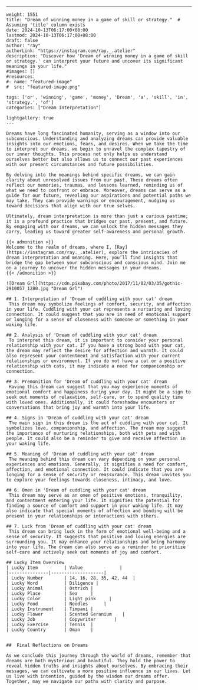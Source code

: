 ---
    weight: 1551
    title: "Dream of winning money in a game of skill or strategy."  # Assuming 'title' column exists
    date: 2024-10-13T06:17:00+08:00
    lastmod: 2024-10-13T06:17:00+08:00
    draft: false
    author: "ray"
    authorLink: "https://instagram.com/ray._.atelier"
    description: "Discover how 'Dream of winning money in a game of skill or strategy.' can interpret your future and uncover its significant meanings in your life."
    #images: []
    #resources:
    #- name: "featured-image"
    #  src: "featured-image.png"
    
    tags: ['or', 'winning', 'game', 'money', 'Dream', 'a', 'skill', 'in', 'strategy.', 'of']
    categories: ["Dream Interpretation"]
    
    lightgallery: true
    ---
    
    Dreams have long fascinated humanity, serving as a window into our subconscious. Understanding and analyzing dreams can provide valuable insights into our emotions, fears, and desires. When we take the time to interpret our dreams, we begin to unravel the complex tapestry of our inner thoughts. This process not only helps us understand ourselves better but also allows us to connect our past experiences with our present circumstances and future possibilities.
    
    By delving into the meanings behind specific dreams, we can gain clarity about unresolved issues from our past. These dreams often reflect our memories, traumas, and lessons learned, reminding us of what we need to confront or embrace. Moreover, dreams can serve as a guide for our future, revealing our aspirations and potential paths we may take. They can provide warnings or encouragement, nudging us toward decisions that align with our true selves.
    
    Ultimately, dream interpretation is more than just a curious pastime; it is a profound practice that bridges our past, present, and future. By engaging with our dreams, we can unlock the hidden messages they carry, leading us toward greater self-awareness and personal growth.
    
    {{< admonition >}}
    Welcome to the realm of dreams, where I, [Ray](https://instagram.com/ray._.atelier), explore the intricacies of dream interpretation and meaning. Here, you’ll find insights that bridge the gap between your subconscious and conscious mind. Join me on a journey to uncover the hidden messages in your dreams.
    {{< /admonition >}}
    
    ![Dream Grl](https://cdn.pixabay.com/photo/2017/11/02/03/35/gothic-2910057_1280.jpg "Dream Grl")
    
    ## 1. Interpretation of 'Dream of cuddling with your cat' dream
     This dream may symbolize feelings of comfort, security, and affection in your life. Cuddling with your cat represents a nurturing and loving connection. It could suggest that you are in need of emotional support or longing for a sense of closeness with someone or something in your waking life.
    
    ## 2. Analysis of 'Dream of cuddling with your cat' dream
     To interpret this dream, it is important to consider your personal relationship with your cat. If you have a strong bond with your cat, the dream may reflect the desire for affection and warmth. It could also represent your contentment and satisfaction with your current relationships or environment. If you do not have a cat or a positive relationship with cats, it may indicate a need for companionship or connection.
    
    ## 3. Premonition for 'Dream of cuddling with your cat' dream
     Having this dream can suggest that you may experience moments of emotional comfort and happiness during your day. It might be a sign to seek out moments of relaxation, self-care, or to spend quality time with loved ones. Additionally, it could foreshadow encounters or conversations that bring joy and warmth into your life.
    
    ## 4. Signs in 'Dream of cuddling with your cat' dream
     The main sign in this dream is the act of cuddling with your cat. It symbolizes love, companionship, and affection. The dream may suggest the importance of nurturing relationships, both with pets and with people. It could also be a reminder to give and receive affection in your waking life.
    
    ## 5. Meaning of 'Dream of cuddling with your cat' dream
     The meaning behind this dream can vary depending on your personal experiences and emotions. Generally, it signifies a need for comfort, affection, and emotional connection. It could indicate that you are longing for a sense of security or reassurance. This dream invites you to explore your feelings towards closeness, intimacy, and love.
    
    ## 6. Omen in 'Dream of cuddling with your cat' dream
     This dream may serve as an omen of positive emotions, tranquility, and contentment entering your life. It signifies the potential for finding a source of comfort and support in your waking life. It may also indicate that special moments of affection and bonding will be present in your relationships or interactions with others.
    
    ## 7. Luck from 'Dream of cuddling with your cat' dream
     This dream can bring luck in the form of emotional well-being and a sense of security. It suggests that positive and loving energies are surrounding you. It may enhance your relationships and bring harmony into your life. The dream can also serve as a reminder to prioritize self-care and actively seek out moments of joy and comfort.
    
    ## Lucky Item Overview
    | Lucky Item          | Value              |
    |---------------|--------------------|
    | Lucky Number        | 14, 16, 28, 35, 42, 44  |
    | Lucky Word          | Diligence |
    | Lucky Animal        | Ostrich |
    | Lucky Place         | Sea     |
    | Lucky Color         | Light pink     |
    | Lucky Food          | Noodles      |
    | Lucky Instrument    | Timpani |
    | Lucky Flower        | Scented Geranium    |
    | Lucky Job           | Copywriter       |
    | Lucky Exercise      | Tennis  |
    | Lucky Country       | Oman    |
    
    
    ##  Final Reflections on Dreams
    
    As we conclude this journey through the world of dreams, remember that dreams are both mysterious and beautiful. They hold the power to reveal hidden truths and insights about ourselves. By embracing their messages, we can cultivate a more positive influence in our lives. Let us live with intention, guided by the wisdom our dreams offer. Together, may we navigate our paths with clarity and purpose.
    